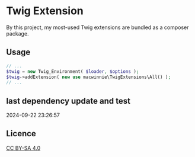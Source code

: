 # Twig Extension

By this project, my most-used Twig extensions are bundled as a composer package.

## Usage

```php
// ...
$twig = new Twig_Environment( $loader, $options );
$twig->addExtension( new use macwinnie\TwigExtensions\All() );
// ...
```

## last dependency update and test

2024-09-22 23:26:57

## Licence

[CC BY-SA 4.0](https://creativecommons.org/licenses/by-sa/4.0/deed.en)
